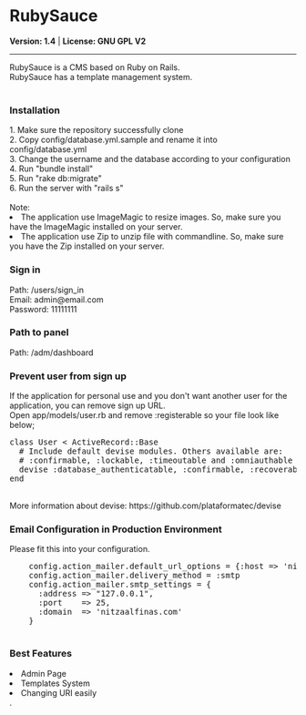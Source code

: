 # RubySauce
<div>
  <strong>Version: 1.4</strong> |
  <strong>License: GNU GPL V2</strong> 
  <hr>
</div>
RubySauce is a CMS based on Ruby on Rails.<br>
RubySauce has a template management system.
<br><br>
<div id="installation">
  <h3>Installation</h3>
  1. Make sure the repository successfully clone<br>
  2. Copy config/database.yml.sample and rename it into config/database.yml<br>
  3. Change the username and the database according to your configuration<br>
  4. Run "bundle install"<br>
  5. Run "rake db:migrate"<br>
  6. Run the server with "rails s"<br>
  <br>
  Note: 
  <li>The application use ImageMagic to resize images. So, make sure you have the ImageMagic installed on your server.</li>
  <li>The application use Zip to unzip file with commandline. So, make sure you have the Zip installed on your server.</li>
</div>
<h3>Sign in</h3>
Path: /users/sign_in<br>
Email: admin@email.com<br>
Password: 11111111<br>
<h3>Path to panel</h3>
Path: /adm/dashboard
<h3>Prevent user from sign up</h3>
If the application for personal use and you don't want another user for the application, you can remove sign up URL.<br>
Open app/models/user.rb and remove :registerable so your file look like below;
<pre>
class User < ActiveRecord::Base
  # Include default devise modules. Others available are:
  # :confirmable, :lockable, :timeoutable and :omniauthable
  devise :database_authenticatable, :confirmable, :recoverable, :rememberable, :trackable, :validatable
end
</pre>
<br>
More information about devise: https://github.com/plataformatec/devise
<br>
<div>
    <h3>Email Configuration in Production Environment</h3>
    Please fit this into your configuration.<br>
    <pre>
    config.action_mailer.default_url_options = {:host => 'nitzaalfinas.com'}
    config.action_mailer.delivery_method = :smtp
    config.action_mailer.smtp_settings = {
      :address => "127.0.0.1",
      :port    => 25,
      :domain  => 'nitzaalfinas.com'
    }
    </pre>
</div>
<div>
    <h3>Best Features</h3>
    <li>Admin Page</li>
    <li>Templates System</li>
    <li>Changing URI easily</li>
</div>
.
